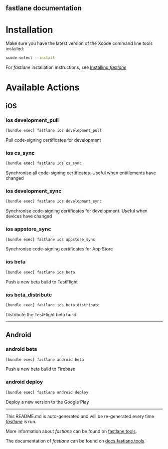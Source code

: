 fastlane documentation
----

# Installation

Make sure you have the latest version of the Xcode command line tools installed:

```sh
xcode-select --install
```

For _fastlane_ installation instructions, see [Installing _fastlane_](https://docs.fastlane.tools/#installing-fastlane)

# Available Actions

## iOS

### ios development_pull

```sh
[bundle exec] fastlane ios development_pull
```

Pull code-signing certificates for development

### ios cs_sync

```sh
[bundle exec] fastlane ios cs_sync
```

Synchronise all code-signing certificates. Useful when entitlements have changed

### ios development_sync

```sh
[bundle exec] fastlane ios development_sync
```

Synchronise code-signing certificates for development. Useful when devices have changed

### ios appstore_sync

```sh
[bundle exec] fastlane ios appstore_sync
```

Synchronise code-signing certificates for App Store

### ios beta

```sh
[bundle exec] fastlane ios beta
```

Push a new beta build to TestFlight

### ios beta_distribute

```sh
[bundle exec] fastlane ios beta_distribute
```

Distribute the TestFlight beta build

----


## Android

### android beta

```sh
[bundle exec] fastlane android beta
```

Push a new beta build to Firebase

### android deploy

```sh
[bundle exec] fastlane android deploy
```

Deploy a new version to the Google Play

----

This README.md is auto-generated and will be re-generated every time [_fastlane_](https://fastlane.tools) is run.

More information about _fastlane_ can be found on [fastlane.tools](https://fastlane.tools).

The documentation of _fastlane_ can be found on [docs.fastlane.tools](https://docs.fastlane.tools).
